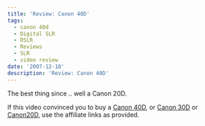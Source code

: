 ```yaml
---
title: 'Review: Canon 40D'
tags:
  - canon 40d
  - Digital SLR
  - DSLR
  - Reviews
  - SLR
  - video review
date: '2007-12-18'
description: 'Review: Canon 40D'
---
```


The best thing since .. well a Canon 20D.

If this video convinced you to buy a [Canon 40D][0], or [Canon 30D][1] or [Canon20D][2], use the affiliate links  as provided.


[0]: http://www.amazon.com/gp/product/B000V5P90K?ie=UTF8&tag=shvelmurcom-20&linkCode=as2&camp=1789&creative=9325&creativeASIN=B000V5P90K
[1]: http://www.amazon.com/gp/product/B000GFT7H6?ie=UTF8&tag=shvelmurcom-20&linkCode=as2&camp=1789&creative=9325&creativeASIN=B000GFT7H6
[2]: http://www.amazon.com/gp/product/B0002XQJFA?ie=UTF8&tag=shvelmurcom-20&linkCode=as2&camp=1789&creative=9325&creativeASIN=B0002XQJFA